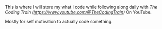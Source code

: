 This is where I will store my what I 
code while following along daily with <i>
The Coding Train (https://www.youtube.com/@TheCodingTrain)
</i> On YouTube.

Mostly for self motivation to actually code something.




